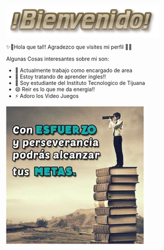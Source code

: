 ![](https://github.com/JoseMcota/JoseMcota/blob/main/cooltext377558157725180.png)

✨👋Hola que tal!! Agradezco que visites mi perfil 👋✨


Algunas Cosas interesantes sobre mi son:

- 🔭 Actualmente trabajo como encargado de area  
- 🌱 Estoy tratando de aprender ingles!!
- 🤔 Soy estudiante del Instituto Tecnologico de Tijuana
- 😄 Reir es lo que me da energia!!
- ⚡ Adoro los Video Juegos

![](https://github.com/JoseMcota/JoseMcota/blob/main/Motivacion.jpg)
